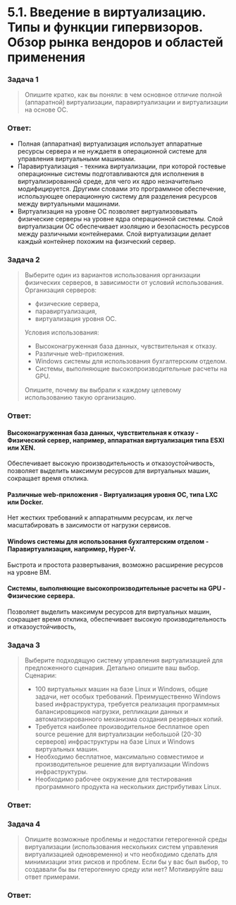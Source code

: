 # 5.1. Введение в виртуализацию. Типы и функции гипервизоров. Обзор рынка вендоров и областей применения

### Задача 1
> Опишите кратко, как вы поняли: в чем основное отличие полной (аппаратной) виртуализации, паравиртуализации и виртуализации на основе ОС.

### Ответ:
* Полная (аппаратная) виртуализация использует аппаратные ресурсы сервера и не нуждаетя в операционной системе для управления виртуальными машинами.
* Паравиртуализация - техника виртуализации, при которой гостевые операционные системы подготавливаются для исполнения в виртуализированной среде, для чего их ядро незначительно модифицируется. Другими словами это программное обеспечение, использующее операционную систему для разделения ресурсов между виртуальными машинами.
* Виртуализация на уровне ОС позволяет виртуализовывать физические серверы на уровне ядра операционной системы. Слой виртуализации ОС обеспечивает изоляцию и безопасность ресурсов между различными контейнерами. Слой виртуализации делает каждый контейнер похожим на физический сервер.

### Задача 2
> Выберите один из вариантов использования организации физических серверов, в зависимости от условий использования.
> Организация серверов:
> * физические сервера,
> * паравиртуализация,
> * виртуализация уровня ОС.
> 
> Условия использования:
> * Высоконагруженная база данных, чувствительная к отказу.
> * Различные web-приложения.
> * Windows системы для использования бухгалтерским отделом.
> * Системы, выполняющие высокопроизводительные расчеты на GPU.
> 
> Опишите, почему вы выбрали к каждому целевому использованию такую организацию.

### Ответ:
#### Высоконагруженная база данных, чувствительная к отказу - Физический сервер, например, аппаратная виртуализация типа ESXI или XEN.
Обеспечивает высокую производительность и отказоустойчивость, позволяет выделить максимум ресурсов для виртуальных машин, сокращает время отклика.

#### Различные web-приложения - Виртуализация уровня ОС, типа LXC или Docker.
Нет жестких требований к аппаратнымм ресурсам, их легче масштабировать в заисимости от нагрузки сервисов.

#### Windows системы для использования бухгалтерским отделом - Паравиртуализация, например, Hyper-V.
Быстрота и простота развертывания, возможно расширение ресурсов на уровне ВМ.

#### Системы, выполняющие высокопроизводительные расчеты на GPU - Физические сервера.
Позволяет выделить максимум ресурсов для виртуальных машин, сокращает время отклика, обеспечивает высокую производительность и отказоустойчивость, 

### Задача 3
> Выберите подходящую систему управления виртуализацией для предложенного сценария. Детально опишите ваш выбор.
Сценарии:
> * 100 виртуальных машин на базе Linux и Windows, общие задачи, нет особых требований. Преимущественно Windows based инфраструктура, требуется реализация программных балансировщиков нагрузки, репликации данных и автоматизированного механизма создания резервных копий.
> * Требуется наиболее производительное бесплатное open source решение для виртуализации небольшой (20-30 серверов) инфраструктуры на базе Linux и Windows виртуальных машин.
> * Необходимо бесплатное, максимально совместимое и производительное решение для виртуализации Windows инфраструктуры.
> * Необходимо рабочее окружение для тестирования программного продукта на нескольких дистрибутивах Linux.

### Ответ:

### Задача 4
> Опишите возможные проблемы и недостатки гетерогенной среды виртуализации (использования нескольких систем управления виртуализацией одновременно) и что необходимо сделать для минимизации этих рисков и проблем. Если бы у вас был выбор, то создавали бы вы гетерогенную среду или нет? Мотивируйте ваш ответ примерами.

### Ответ:

